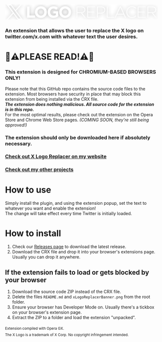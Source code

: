 ![X Logo Replacer](/xLogoReplacerBanner.png)

### An extension that allows the user to replace the X logo on twitter.com/x.com with whatever text the user desires.

# 🛑⚠️PLEASE READ!⚠️🛑
### This extension is designed for **CHROMIUM-BASED BROWSERS ONLY!**

Please note that this GitHub repo contains the source code files to the extension. Most browsers have security in place that may block this extension from being installed via the CRX file.<br>
***The extension does nothing malicious. All source code for the extension is in this repo.***<br>
For the most optimal results, please check out the extension on the Opera Store and Chrome Web Store pages. *(COMING SOON, they're still being approved!)*<br>

### **The extension should only be downloaded here if absolutely necessary.**

### [Check out X Logo Replacer on my website](https://antaptive.com/projects/xlogoreplacer)<br>
### [Check out my other projects](https://antaptive.com/projects)

# How to use
Simply install the plugin, and using the extension popup, set the text to whatever you want and enable the extension!<br>
The change will take effect every time Twitter is initially loaded.

# How to install
1. Check our [Releases page](https://github.com/AntAptive/x-logo-replacer/releases) to download the latest release.
2. Download the CRX file and drop it into your browser's extensions page. Usually you can drop it anywhere.

## If the extension fails to load or gets blocked by your browser
1. Download the source code ZIP instead of the CRX file.
2. Delete the files `README.md` and `xLogoReplacerBanner.png` from the root folder.
3. Ensure your browser has Developer Mode on. Usually there's a tickbox on your browser's extension page.
4. Extract the ZIP to a folder and load the extension "unpacked".

<sub>Extension compiled with Opera GX.<br>
The X Logo is a trademark of X Corp. No copyright infringement intended.</sub>

